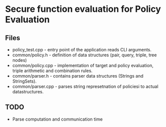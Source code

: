 # Secure function evaluation for Policy Evaluation
## Files
- policy_test.cpp - entry point of the application reads CLI arguments.
- common/policy.h - definition of data structures (pair, query, triple, tree nodes)
- common/policy.cpp - implementation of target and policy evaluation, triple arithmetic and combination rules.
- common/parser.h - contains parser data structures (Strings and StringSets).
- common/parser.cpp - parses string represetnation of policiesi to actual datastructures.

## TODO
- Parse computation and communication time
